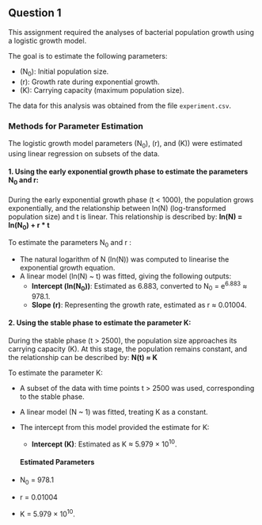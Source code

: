 ## Question 1

This assignment required the analyses of bacterial population growth using a logistic growth model. 

The goal is to estimate the following parameters:
- \(N<sub>0</sub>\): Initial population size.
- \(r): Growth rate during exponential growth.
- \(K\): Carrying capacity (maximum population size).

The data for this analysis was obtained from the file `experiment.csv`.

### Methods for Parameter Estimation

The logistic growth model parameters (N<sub>0</sub>\), \(r\), and \(K\)) were estimated using linear regression on subsets of the data.

#### 1. Using the early exponential growth phase to estimate the parameters N<sub>0</sub> and r: 

During the early exponential growth phase (t < 1000), the population grows exponentially, and the relationship between ln(N) (log-transformed population size) and t is linear. This relationship is described by: **ln(N) = ln(N<sub>0</sub>) + r * t**

To estimate the parameters N<sub>0</sub> and r :
- The natural logarithm of N (ln(N)) was computed to linearise the exponential growth equation.
- A linear model (ln(N) ~ t) was fitted, giving the following outputs:
  - **Intercept (ln(N<sub>0</sub>))**: Estimated as 6.883, converted to N<sub>0</sub> = e<sup>6.883</sup> ≈ 978.1.
  - **Slope (r)**: Representing the growth rate, estimated as r ≈ 0.01004.

#### 2. Using the stable phase to estimate the parameter K:

During the stable phase (t > 2500), the population size approaches its carrying capacity (K). At this stage, the population remains constant, and the relationship can be described by: **N(t) ≈ K**

To estimate the parameter K:
- A subset of the data with time points t > 2500 was used, corresponding to the stable phase.
- A linear model (N ~ 1) was fitted, treating K as a constant.
- The intercept from this model provided the estimate for K:
  - **Intercept (K)**: Estimated as K ≈ 5.979 × 10<sup>10</sup>.
 
  #### Estimated Parameters

- N<sub>0</sub> = 978.1
- r = 0.01004
- K = 5.979 × 10<sup>10</sup>.


